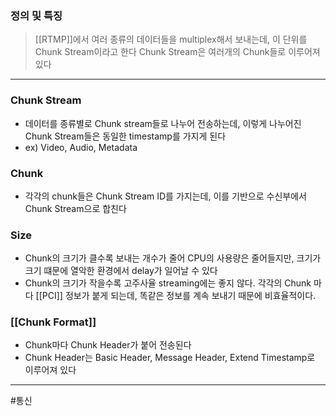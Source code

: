 ### 정의 및 특징
>[[RTMP]]에서 여러 종류의 데이터들을 multiplex해서 보내는데, 이 단위를 Chunk Stream이라고 한다
>Chunk Stream은 여러개의 Chunk들로 이루어져있다
---
### Chunk Stream
- 데이터를 종류별로 Chunk stream들로 나누어 전송하는데, 이렇게 나누어진 Chunk Stream들은 동일한 timestamp를 가지게 된다
- ex) Video, Audio, Metadata

### Chunk
- 각각의 chunk들은 Chunk Stream ID를 가지는데, 이를 기반으로 수신부에서 Chunk Stream으로 합친다

### Size
- Chunk의 크기가 클수록 보내는 개수가 줄어 CPU의 사용량은 줄어들지만, 크기가 크기 떄문에 열악한 환경에서 delay가 일어날 수 있다
- Chunk의 크기가 작을수록 고주사율 streaming에는 좋지 않다. 각각의 Chunk 마다 [[PCI]] 정보가 붙게 되는데, 똑같은 정보를 계속 보내기 때문에 비효율적이다.

### [[Chunk Format]]
- Chunk마다 Chunk Header가 붙어 전송된다
- Chunk Header는 Basic Header, Message Header, Extend Timestamp로 이루어져 있다


---
#통신